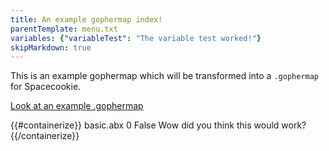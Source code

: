 ```yaml
---
title: An example gophermap index!
parentTemplate: menu.txt
variables: {"variableTest": "The variable test worked!"}
skipMarkdown: true
---
```


This is an example gophermap which will be transformed into a `.gophermap` for
Spacecookie.

[Look at an example .gophermap](/examplemap)

{{#containerize}}
basic.abx 0 False Wow did you think this would work?
{{/containerize}}
